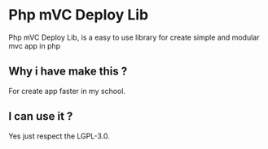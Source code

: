 # Php mVC Deploy Lib

Php mVC Deploy Lib, is a easy to use library for create simple and modular mvc app in php

## Why i have make this ?

For create app faster in my school.

## I can use it ?

Yes just respect the LGPL-3.0.